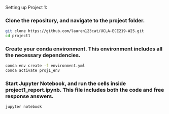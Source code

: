 Setting up Project 1:

### Clone the repository, and navigate to the project folder.
```bash
git clone https://github.com/lauren123cat/UCLA-ECE219-W25.git
cd project1
```
### Create your conda environment. This environment includes all the necessary dependencies.
```bash
conda env create -f environment.yml
conda activate proj1_env
```

### Start Jupyter Notebook, and run the cells inside project1_report.ipynb. This file includes both the code and free response answers.
```bash
jupyter notebook
```
